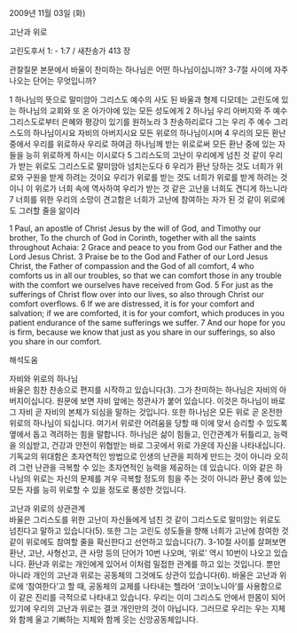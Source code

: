 2009년 11월 03일 (화)

고난과 위로



고린도후서 1: - 1:7 / 새찬송가 413 장


관찰질문
본문에서 바울이 찬미하는 하나님은 어떤 하나님이십니까?
3-7절 사이에 자주 나오는 단어는 무엇입니까?

1 하나님의 뜻으로 말미암아 그리스도 예수의 사도 된 바울과 형제 디모데는 고린도에 있는 하나님의 교회와 또 온 아가야에 있는 모든 성도에게 2 하나님 우리 아버지와 주 예수 그리스도로부터 은혜와 평강이 있기를 원하노라 3 찬송하리로다 그는 우리 주 예수 그리스도의 하나님이시요 자비의 아버지시요 모든 위로의 하나님이시며 4 우리의 모든 환난 중에서 우리를 위로하사 우리로 하여금 하나님께 받는 위로로써 모든 환난 중에 있는 자들을 능히 위로하게 하시는 이시로다 5 그리스도의 고난이 우리에게 넘친 것 같이 우리가 받는 위로도 그리스도로 말미암아 넘치는도다 6 우리가 환난 당하는 것도 너희가 위로와 구원을 받게 하려는 것이요 우리가 위로를 받는 것도 너희가 위로를 받게 하려는 것이니 이 위로가 너희 속에 역사하여 우리가 받는 것 같은 고난을 너희도 견디게 하느니라 7 너희를 위한 우리의 소망이 견고함은 너희가 고난에 참여하는 자가 된 것 같이 위로에도 그러할 줄을 앎이라 

1 Paul, an apostle of Christ Jesus by the will of God, and Timothy our brother, To the church of God in Corinth, together with all the saints throughout Achaia: 2 Grace and peace to you from God our Father and the Lord Jesus Christ. 3 Praise be to the God and Father of our Lord Jesus Christ, the Father of compassion and the God of all comfort, 4 who comforts us in all our troubles, so that we can comfort those in any trouble with the comfort we ourselves have received from God. 5 For just as the sufferings of Christ flow over into our lives, so also through Christ our comfort overflows. 6 If we are distressed, it is for your comfort and salvation; if we are comforted, it is for your comfort, which produces in you patient endurance of the same sufferings we suffer. 7 And our hope for you is firm, because we know that just as you share in our sufferings, so also you share in our comfort.

해석도움





자비와 위로의 하나님  
바울은 힘찬 찬송으로 편지를 시작하고 있습니다(3). 그가 찬미하는 하나님은 자비의 아버지이십니다. 원문에 보면 자비 앞에는 정관사가 붙어 있습니다. 이것은 하나님이 바로 그 자비 곧 자비의 본체가 되심을 말하는 것입니다. 또한 하나님은 모든 위로 곧 온전한 위로의 하나님이 되십니다. 여기서 위로란 어려움을 당할 때 이에 맞서 승리할 수 있도록 옆에서 돕고 격려하는 힘을 말합니다. 하나님은 삶이 힘들고, 인간관계가 뒤틀리고, 능력을 의심받고, 건강과 안전이 위협받는 바로 그곳에서 위로 가운데 자신을 나타내십니다. 기독교의 위대함은 초자연적인 방법으로 인생의 난관을 피하게 만드는 것이 아니라 오히려 그런 난관을 극복할 수 있는 초자연적인 능력을 제공하는 데 있습니다. 이와 같은 하나님의 위로는 자신의 문제를 겨우 극복할 정도의 힘을 주는 것이 아니라 환난 중에 있는 모든 자를 능히 위로할 수 있을 정도로 풍성한 것입니다. 

고난과 위로의 상관관계  
바울은 그리스도를 위한 고난이 자신들에게 넘친 것 같이 그리스도로 말미암는 위로도 넘친다고 말하고 있습니다(5). 또한 그는 고린도 성도들을 향해 너희가 고난에 참여한 것 같이 위로에도 참여할 줄을 확신한다고 선언하고 있습니다(7). 3-10절 사이를 살펴보면 환난, 고난, 사형선고, 큰 사망 등의 단어가 10번 나오며, ‘위로’ 역시 10번이 나오고 있습니다. 환난과 위로는 개인에게 있어서 이처럼 밀접한 관계를 하고 있는 것입니다. 뿐만 아니라 개인의 고난과 위로는 공동체의 그것에도 상관이 있습니다(6). 바울은 고난과 위로에 ‘참여한다’고 할 때, 공동체의 교제를 나타내는 헬라어 ‘코이노니아’를 사용함으로 이 같은 진리를 극적으로 나타내고 있습니다. 우리는 이미 그리스도 안에서 한몸이 되어 있기에 우리의 고난과 위로는 결코 개인만의 것이 아닙니다. 그러므로 우리는 우는 지체와 함께 울고 기뻐하는 지체와 함께 웃는 신앙공동체입니다.